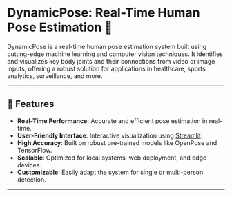 # DynamicPose: Real-Time Human Pose Estimation 🕺

DynamicPose is a real-time human pose estimation system built using cutting-edge machine learning and computer vision techniques. It identifies and visualizes key body joints and their connections from video or image inputs, offering a robust solution for applications in healthcare, sports analytics, surveillance, and more.

---

## 🚀 Features

- **Real-Time Performance**: Accurate and efficient pose estimation in real-time.
- **User-Friendly Interface**: Interactive visualization using [Streamlit](https://streamlit.io/).
- **High Accuracy**: Built on robust pre-trained models like OpenPose and TensorFlow.
- **Scalable**: Optimized for local systems, web deployment, and edge devices.
- **Customizable**: Easily adapt the system for single or multi-person detection.

---
